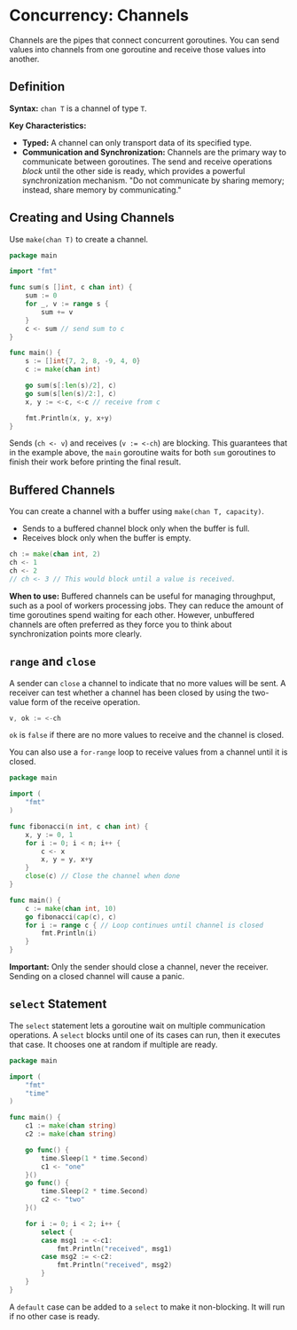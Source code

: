 # Concurrency: Channels

Channels are the pipes that connect concurrent goroutines. You can send values into channels from one goroutine and receive those values into another.

## Definition

**Syntax:** `chan T` is a channel of type `T`.

**Key Characteristics:**
- **Typed:** A channel can only transport data of its specified type.
- **Communication and Synchronization:** Channels are the primary way to communicate between goroutines. The send and receive operations *block* until the other side is ready, which provides a powerful synchronization mechanism. "Do not communicate by sharing memory; instead, share memory by communicating."

## Creating and Using Channels

Use `make(chan T)` to create a channel.

```go
package main

import "fmt"

func sum(s []int, c chan int) {
    sum := 0
    for _, v := range s {
        sum += v
    }
    c <- sum // send sum to c
}

func main() {
    s := []int{7, 2, 8, -9, 4, 0}
    c := make(chan int)

    go sum(s[:len(s)/2], c)
    go sum(s[len(s)/2:], c)
    x, y := <-c, <-c // receive from c

    fmt.Println(x, y, x+y)
}
```
Sends (`ch <- v`) and receives (`v := <-ch`) are blocking. This guarantees that in the example above, the `main` goroutine waits for both `sum` goroutines to finish their work before printing the final result.

## Buffered Channels

You can create a channel with a buffer using `make(chan T, capacity)`.
- Sends to a buffered channel block only when the buffer is full.
- Receives block only when the buffer is empty.

```go
ch := make(chan int, 2)
ch <- 1
ch <- 2
// ch <- 3 // This would block until a value is received.
```
**When to use:** Buffered channels can be useful for managing throughput, such as a pool of workers processing jobs. They can reduce the amount of time goroutines spend waiting for each other. However, unbuffered channels are often preferred as they force you to think about synchronization points more clearly.

## `range` and `close`

A sender can `close` a channel to indicate that no more values will be sent. A receiver can test whether a channel has been closed by using the two-value form of the receive operation.

```go
v, ok := <-ch
```
`ok` is `false` if there are no more values to receive and the channel is closed.

You can also use a `for-range` loop to receive values from a channel until it is closed.

```go
package main

import (
    "fmt"
)

func fibonacci(n int, c chan int) {
    x, y := 0, 1
    for i := 0; i < n; i++ {
        c <- x
        x, y = y, x+y
    }
    close(c) // Close the channel when done
}

func main() {
    c := make(chan int, 10)
    go fibonacci(cap(c), c)
    for i := range c { // Loop continues until channel is closed
        fmt.Println(i)
    }
}
```
**Important:** Only the sender should close a channel, never the receiver. Sending on a closed channel will cause a panic.

## `select` Statement

The `select` statement lets a goroutine wait on multiple communication operations. A `select` blocks until one of its cases can run, then it executes that case. It chooses one at random if multiple are ready.

```go
package main

import (
    "fmt"
    "time"
)

func main() {
    c1 := make(chan string)
    c2 := make(chan string)

    go func() {
        time.Sleep(1 * time.Second)
        c1 <- "one"
    }()
    go func() {
        time.Sleep(2 * time.Second)
        c2 <- "two"
    }()

    for i := 0; i < 2; i++ {
        select {
        case msg1 := <-c1:
            fmt.Println("received", msg1)
        case msg2 := <-c2:
            fmt.Println("received", msg2)
        }
    }
}
```

A `default` case can be added to a `select` to make it non-blocking. It will run if no other case is ready. 